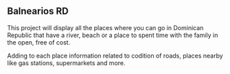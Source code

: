 ## Balnearios RD

This project will display all the places where you can go in Dominican Republic that have a river, beach or a place to spent time with the family in the open, free of cost.

Adding to each place information related to codition of roads, places nearby like gas stations, supermarkets and more.
